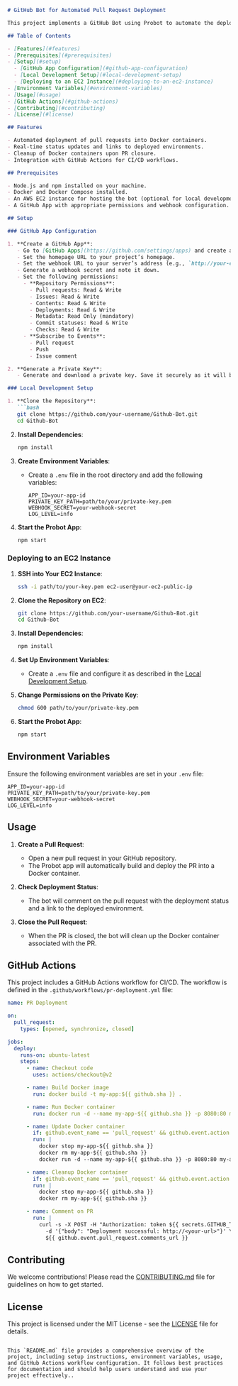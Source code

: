 
```markdown
# GitHub Bot for Automated Pull Request Deployment

This project implements a GitHub Bot using Probot to automate the deployment of pull requests (PRs) into isolated Docker containers for testing and review purposes. The bot also provides real-time deployment status updates and cleans up containers upon PR closure.

## Table of Contents

- [Features](#features)
- [Prerequisites](#prerequisites)
- [Setup](#setup)
  - [GitHub App Configuration](#github-app-configuration)
  - [Local Development Setup](#local-development-setup)
  - [Deploying to an EC2 Instance](#deploying-to-an-ec2-instance)
- [Environment Variables](#environment-variables)
- [Usage](#usage)
- [GitHub Actions](#github-actions)
- [Contributing](#contributing)
- [License](#license)

## Features

- Automated deployment of pull requests into Docker containers.
- Real-time status updates and links to deployed environments.
- Cleanup of Docker containers upon PR closure.
- Integration with GitHub Actions for CI/CD workflows.

## Prerequisites

- Node.js and npm installed on your machine.
- Docker and Docker Compose installed.
- An AWS EC2 instance for hosting the bot (optional for local development).
- A GitHub App with appropriate permissions and webhook configuration.

## Setup

### GitHub App Configuration

1. **Create a GitHub App**:
   - Go to [GitHub Apps](https://github.com/settings/apps) and create a new app.
   - Set the homepage URL to your project’s homepage.
   - Set the webhook URL to your server’s address (e.g., `http://your-ec2-public-ip:3000`).
   - Generate a webhook secret and note it down.
   - Set the following permissions:
     - **Repository Permissions**:
       - Pull requests: Read & Write
       - Issues: Read & Write
       - Contents: Read & Write
       - Deployments: Read & Write
       - Metadata: Read Only (mandatory)
       - Commit statuses: Read & Write
       - Checks: Read & Write
     - **Subscribe to Events**:
       - Pull request
       - Push
       - Issue comment

2. **Generate a Private Key**:
   - Generate and download a private key. Save it securely as it will be used for authentication.

### Local Development Setup

1. **Clone the Repository**:
   ```bash
   git clone https://github.com/your-username/Github-Bot.git
   cd Github-Bot
   ```

2. **Install Dependencies**:
   ```bash
   npm install
   ```

3. **Create Environment Variables**:
   - Create a `.env` file in the root directory and add the following variables:
     ```plaintext
     APP_ID=your-app-id
     PRIVATE_KEY_PATH=path/to/your/private-key.pem
     WEBHOOK_SECRET=your-webhook-secret
     LOG_LEVEL=info
     ```

4. **Start the Probot App**:
   ```bash
   npm start
   ```

### Deploying to an EC2 Instance

1. **SSH into Your EC2 Instance**:
   ```bash
   ssh -i path/to/your-key.pem ec2-user@your-ec2-public-ip
   ```

2. **Clone the Repository on EC2**:
   ```bash
   git clone https://github.com/your-username/Github-Bot.git
   cd Github-Bot
   ```

3. **Install Dependencies**:
   ```bash
   npm install
   ```

4. **Set Up Environment Variables**:
   - Create a `.env` file and configure it as described in the [Local Development Setup](#local-development-setup).

5. **Change Permissions on the Private Key**:
   ```bash
   chmod 600 path/to/your/private-key.pem
   ```

6. **Start the Probot App**:
   ```bash
   npm start
   ```

## Environment Variables

Ensure the following environment variables are set in your `.env` file:

```plaintext
APP_ID=your-app-id
PRIVATE_KEY_PATH=path/to/your/private-key.pem
WEBHOOK_SECRET=your-webhook-secret
LOG_LEVEL=info
```

## Usage

1. **Create a Pull Request**:
   - Open a new pull request in your GitHub repository.
   - The Probot app will automatically build and deploy the PR into a Docker container.

2. **Check Deployment Status**:
   - The bot will comment on the pull request with the deployment status and a link to the deployed environment.

3. **Close the Pull Request**:
   - When the PR is closed, the bot will clean up the Docker container associated with the PR.

## GitHub Actions

This project includes a GitHub Actions workflow for CI/CD. The workflow is defined in the `.github/workflows/pr-deployment.yml` file:

```yaml
name: PR Deployment

on:
  pull_request:
    types: [opened, synchronize, closed]

jobs:
  deploy:
    runs-on: ubuntu-latest
    steps:
      - name: Checkout code
        uses: actions/checkout@v2

      - name: Build Docker image
        run: docker build -t my-app:${{ github.sha }} .

      - name: Run Docker container
        run: docker run -d --name my-app-${{ github.sha }} -p 8080:80 my-app:${{ github.sha }}

      - name: Update Docker container
        if: github.event_name == 'pull_request' && github.event.action == 'synchronize'
        run: |
          docker stop my-app-${{ github.sha }}
          docker rm my-app-${{ github.sha }}
          docker run -d --name my-app-${{ github.sha }} -p 8080:80 my-app:${{ github.sha }}

      - name: Cleanup Docker container
        if: github.event_name == 'pull_request' && github.event.action == 'closed'
        run: |
          docker stop my-app-${{ github.sha }}
          docker rm my-app-${{ github.sha }}

      - name: Comment on PR
        run: |
          curl -s -X POST -H "Authorization: token ${{ secrets.GITHUB_TOKEN }}" \
            -d '{"body": "Deployment successful: http://<your-url>"}' \
            ${{ github.event.pull_request.comments_url }}
```

## Contributing

We welcome contributions! Please read the [CONTRIBUTING.md](CONTRIBUTING.md) file for guidelines on how to get started.

## License

This project is licensed under the MIT License - see the [LICENSE](LICENSE) file for details.
```

This `README.md` file provides a comprehensive overview of the project, including setup instructions, environment variables, usage, and GitHub Actions workflow configuration. It follows best practices for documentation and should help users understand and use your project effectively..
